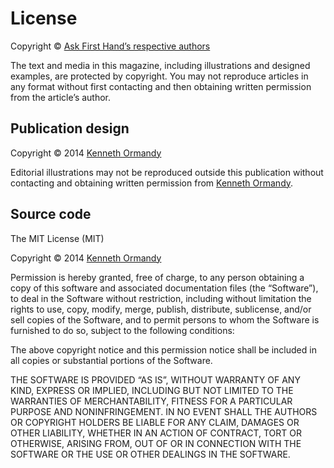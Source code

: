 # License

Copyright © [Ask First Hand’s respective authors](about)

The text and media in this magazine, including illustrations and designed examples, are protected by copyright. You may not reproduce articles in any format without first contacting and then obtaining written permission from the article’s author.

## Publication design

Copyright © 2014 [Kenneth Ormandy](http://kennethormandy.com)

Editorial illustrations may not be reproduced outside this publication without contacting and obtaining written permission from [Kenneth Ormandy](mailto:hello@kennethormandy.com).

## Source code

The MIT License (MIT)

Copyright © 2014 [Kenneth Ormandy](http://kennethormandy.com)

Permission is hereby granted, free of charge, to any person obtaining a copy of
this software and associated documentation files (the “Software”), to deal in
the Software without restriction, including without limitation the rights to
use, copy, modify, merge, publish, distribute, sublicense, and/or sell copies of
the Software, and to permit persons to whom the Software is furnished to do so,
subject to the following conditions:

The above copyright notice and this permission notice shall be included in all
copies or substantial portions of the Software.

<abbr class="smcp">THE SOFTWARE IS PROVIDED “AS IS”, WITHOUT WARRANTY OF ANY KIND, EXPRESS OR IMPLIED, INCLUDING BUT NOT LIMITED TO THE WARRANTIES OF MERCHANTABILITY, FITNESS FOR A PARTICULAR PURPOSE AND NONINFRINGEMENT. IN NO EVENT SHALL THE AUTHORS OR COPYRIGHT HOLDERS BE LIABLE FOR ANY CLAIM, DAMAGES OR OTHER LIABILITY, WHETHER IN AN ACTION OF CONTRACT, TORT OR OTHERWISE, ARISING FROM, OUT OF OR IN CONNECTION WITH THE SOFTWARE OR THE USE OR OTHER DEALINGS IN THE SOFTWARE.</abbr>
